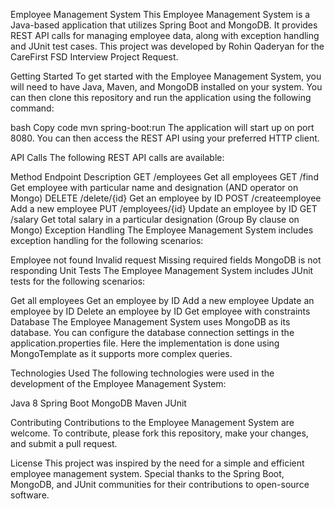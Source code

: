 Employee Management System
This Employee Management System is a Java-based application that utilizes Spring Boot and MongoDB. It provides REST API calls for managing employee data, along with exception handling and JUnit test cases. This project was developed by Rohin Qaderyan for the CareFirst FSD Interview Project Request.

Getting Started
To get started with the Employee Management System, you will need to have Java, Maven, and MongoDB installed on your system. You can then clone this repository and run the application using the following command:

bash
Copy code
mvn spring-boot:run
The application will start up on port 8080. You can then access the REST API using your preferred HTTP client.

API Calls
The following REST API calls are available:

Method	Endpoint	Description
GET	/employees	Get all employees
GET	/find	Get employee with particular name and designation (AND operator on Mongo)
DELETE	/delete/{id}	Get an employee by ID
POST	/createemployee	Add a new employee
PUT	/employees/{id}	Update an employee by ID
GET	/salary	Get total salary in a particular designation (Group By clause on Mongo)
Exception Handling
The Employee Management System includes exception handling for the following scenarios:

Employee not found
Invalid request
Missing required fields
MongoDB is not responding
Unit Tests
The Employee Management System includes JUnit tests for the following scenarios:

Get all employees
Get an employee by ID
Add a new employee
Update an employee by ID
Delete an employee by ID
Get employee with constraints
Database
The Employee Management System uses MongoDB as its database. You can configure the database connection settings in the application.properties file. Here the implementation is done using MongoTemplate as it supports more complex queries.

Technologies Used
The following technologies were used in the development of the Employee Management System:

Java 8
Spring Boot
MongoDB
Maven
JUnit

Contributing
Contributions to the Employee Management System are welcome. To contribute, please fork this repository, make your changes, and submit a pull request.

License
This project was inspired by the need for a simple and efficient employee management system. Special thanks to the Spring Boot, MongoDB, and JUnit communities for their contributions to open-source software.

